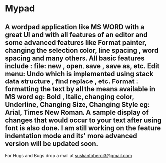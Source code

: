 # Mypad
A wordpad application like MS WORD with a great UI and with all features of an editor and some advanced features like Format painter, changing the selection color, line spacing , word spacing and 
many others.
All basic features include : file: new , open, save , save as, etc. Edit menu: Undo which is implemented using stack
data structure , find replace , etc. 
Format : formatting the text by all the means available in MS word eg: Bold , Italic, changing color, Underline,
Changing Size, Changing Style eg: Arial, Times New Roman. A sample display of changes that would occur to your 
text after using font is also done.
I am still working on the feature indentation mode and its' more advanced version will be updated soon.
------------------------------------------------------------------------------

For Hugs and Bugs drop a mail at sushantoberoi3@gmail.com
